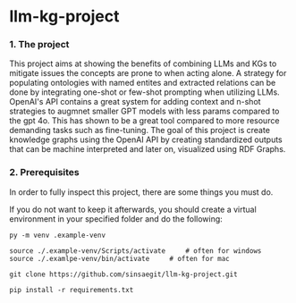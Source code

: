 # llm-kg-project

### 1. The project
This project aims at showing the benefits of combining LLMs and KGs to mitigate issues the concepts are prone to when acting alone.
A strategy for populating ontologies with named entites and extracted relations can be done by integrating one-shot or few-shot prompting when utilizing LLMs.
OpenAI's API contains a great system for adding context and n-shot strategies to augmnet smaller GPT models with less params compared to the gpt 4o.
This has shown to be a great tool compared to more resource demanding tasks such as fine-tuning. 
The goal of this project is create knowledge graphs using the OpenAI API by creating standardized outputs that can be machine interpreted and later on,
visualized using RDF Graphs.

### 2. Prerequisites
In order to fully inspect this project, there are some things you must do.

If you do not want to keep it afterwards, you should create a virtual environment in your specified folder and do the following:
```
py -m venv .example-venv

source ./.example-venv/Scripts/activate     # often for windows
source ./.examlpe-venv/bin/activate     # often for mac

git clone https://github.com/sinsaegit/llm-kg-project.git

pip install -r requirements.txt 
```



